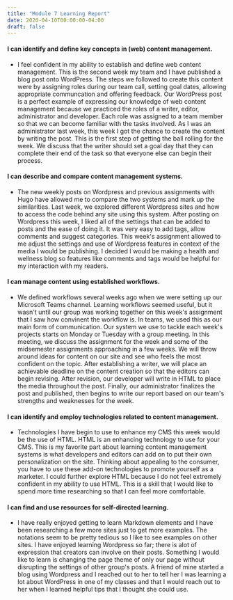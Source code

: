 ```yaml
---
title: "Module 7 Learning Report"
date: 2020-04-10T00:00:00-04:00
draft: false
---
```


#### I can identify and define key concepts in (web) content management.
- I feel confident in my ability to establish and define web content management. This is the second week my team and I have published a blog post onto WordPress. The steps we followed to create this content were by assigning roles during our team call, setting goal dates, allowing appropriate communcation and offering feedback. Our WordPress post is
a perfect example of expressing our knowledge of web content management because we practiced the roles of a writer, editor, administrator and developer. Each role was assigned to a team member so that we can become familiar with the
tasks involved. As I was an administrator last week, this week I got the chance to create the content by writing the post. This is the first step of getting the ball rolling for the week. We discuss that the writer should set a goal day that they can complete their end of the task so that everyone else can begin their process.

#### I can describe and compare content management systems.
- The new weekly posts on Wordpress and previous assignments with Hugo have allowed me to compare the two systems and mark up the similarities. Last week, we explored different Wordpress sites and how to access the code behind any site using this system. After posting on Wordpress this week, I liked all of the settings that can be added to posts and the ease of doing it. It was very easy to add tags, allow comments and suggest categories. This week's assignment allowed to me adjust the settings and use of Wordpress features in context of the media I would be publishing. I decided I would be making a health and wellness blog so features like comments and tags would be helpful for my interaction with my readers.

#### I can manage content using established workflows.
- We defined workflows several weeks ago when we were setting up our Microsoft Teams channel. Learning workflows seemed useful, but it wasn't until our group was working together on this week's assignment that I saw how convinent the workflow is. In teams, we used this as our main form of communication. Our system we use to tackle each week's projects starts on Monday or Tuesday with a group meeting. In this meeting, we discuss the assignment for the week and some of the midsemester assignments approaching in a few weeks. We will throw around ideas for content on our site and see who feels the most confident on the topic. After establishing a writer, we will place an achievable deadline on the content creation so that the editors can begin revising. After revision, our developer will write in HTML to place the media throughout the post. Finally, our administrator finalizes the post and published, then begins to write our report based on our team's strengths and weaknesses for the week.


#### I can identify and employ technologies related to content management.
- Technologies I have begin to use to enhance my CMS this week would be the use of HTML. HTML is an enhancing technology to use for your CMS. This is my favorite part about learning content management systems is what developers and editors can add on to put their own personalization on the site. Thinking about appealing to the consumer, you have to use these add-on technologies to promote yourself as a marketer. I could further explore HTML because I do not feel extremely confident in my ability to use HTML. This is a skill that I would like to spend more time researching so that I can feel more comfortable.

#### I can find and use resources for self-directed learning.
- I have really enjoyed getting to learn Markdown elements and I have been researching a few more sites just to get more examples. The notations seem to be pretty tedious so I like to see examples on other sites. I have enjoyed learning Wordpress so far; there is alot of expression that creators can involve on their posts. Something I would like to learn is changing the page theme of only our page without disrupting the settings of other group's posts. A friend of mine started a blog using Wordpress and I reached out to her to tell her I was learning a lot about WordPress in one of my classes and that I would reach out to her when I learned helpful tips that I thought she could use.
